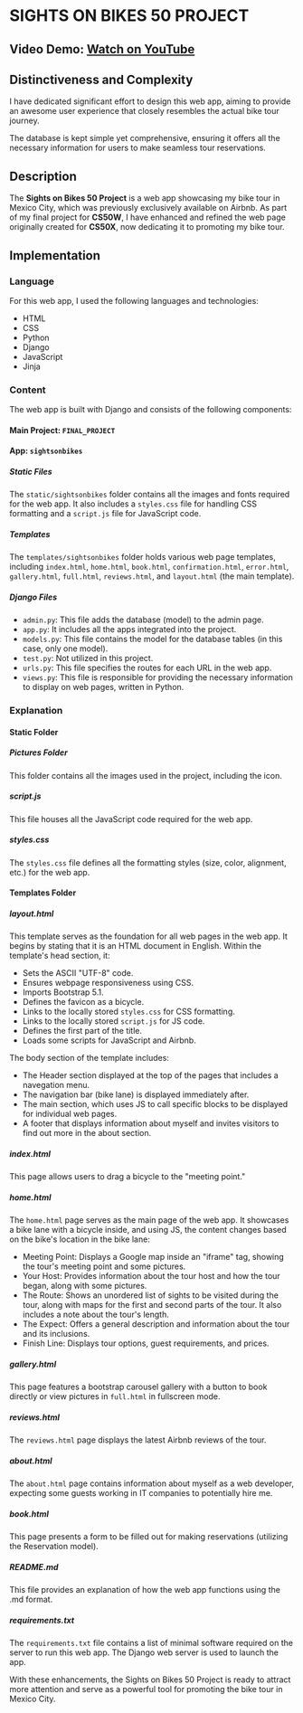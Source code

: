 # SIGHTS ON BIKES 50 PROJECT

## Video Demo: [Watch on YouTube](https://www.youtube.com/watch?v=Ifd7DZfp3YE)

## Distinctiveness and Complexity

I have dedicated significant effort to design this web app, aiming to provide an awesome user experience that closely resembles the actual bike tour journey.

The database is kept simple yet comprehensive, ensuring it offers all the necessary information for users to make seamless tour reservations.

## Description

The **Sights on Bikes 50 Project** is a web app showcasing my bike tour in Mexico City, which was previously exclusively available on Airbnb. As part of my final project for **CS50W**, I have enhanced and refined the web page originally created for **CS50X**, now dedicating it to promoting my bike tour.

## Implementation

### Language

For this web app, I used the following languages and technologies:

- HTML
- CSS
- Python
- Django
- JavaScript
- Jinja

### Content

The web app is built with Django and consists of the following components:

#### Main Project: `FINAL_PROJECT`

#### App: `sightsonbikes`

##### Static Files

The `static/sightsonbikes` folder contains all the images and fonts required for the web app. It also includes a `styles.css` file for handling CSS formatting and a `script.js` file for JavaScript code.

##### Templates

The `templates/sightsonbikes` folder holds various web page templates, including `index.html`, `home.html`, `book.html`, `confirmation.html`, `error.html`, `gallery.html`, `full.html`, `reviews.html`, and `layout.html` (the main template).

##### Django Files

- `admin.py`: This file adds the database (model) to the admin page.
- `app.py`: It includes all the apps integrated into the project.
- `models.py`: This file contains the model for the database tables (in this case, only one model).
- `test.py`: Not utilized in this project.
- `urls.py`: This file specifies the routes for each URL in the web app.
- `views.py`: This file is responsible for providing the necessary information to display on web pages, written in Python.

### Explanation

#### Static Folder

##### Pictures Folder

This folder contains all the images used in the project, including the icon.

##### script.js

This file houses all the JavaScript code required for the web app.

##### styles.css

The `styles.css` file defines all the formatting styles (size, color, alignment, etc.) for the web app.

#### Templates Folder

##### layout.html

This template serves as the foundation for all web pages in the web app. It begins by stating that it is an HTML document in English. Within the template's head section, it:

- Sets the ASCII "UTF-8" code.
- Ensures webpage responsiveness using CSS.
- Imports Bootstrap 5.1.
- Defines the favicon as a bicycle.
- Links to the locally stored `styles.css` for CSS formatting.
- Links to the locally stored `script.js` for JS code.
- Defines the first part of the title.
- Loads some scripts for JavaScript and Airbnb.

The body section of the template includes:


- The Header section displayed at the top of the pages that includes a navegation menu.
- The navigation bar (bike lane) is displayed immediately after.
- The main section, which uses JS to call specific blocks to be displayed for individual web pages.
- A footer that displays information about myself and invites visitors to find out more in the about section.

##### index.html

This page allows users to drag a bicycle to the "meeting point."

##### home.html

The `home.html` page serves as the main page of the web app. It showcases a bike lane with a bicycle inside, and using JS, the content changes based on the bike's location in the bike lane:

- Meeting Point: Displays a Google map inside an "iframe" tag, showing the tour's meeting point and some pictures.
- Your Host: Provides information about the tour host and how the tour began, along with some pictures.
- The Route: Shows an unordered list of sights to be visited during the tour, along with maps for the first and second parts of the tour. It also includes a note about the tour's length.
- The Expect: Offers a general description and information about the tour and its inclusions.
- Finish Line: Displays tour options, guest requirements, and prices.

##### gallery.html

This page features a bootstrap carousel gallery with a button to book directly or view pictures in `full.html` in fullscreen mode.

##### reviews.html

The `reviews.html` page displays the latest Airbnb reviews of the tour.

##### about.html

The `about.html` page contains information about myself as a web developer, expecting some guests working in IT companies to potentially hire me.

##### book.html

This page presents a form to be filled out for making reservations (utilizing the Reservation model).

##### README.md

This file provides an explanation of how the web app functions using the .md format.

##### requirements.txt

The `requirements.txt` file contains a list of minimal software required on the server to run this web app. The Django web server is used to launch the app.

With these enhancements, the Sights on Bikes 50 Project is ready to attract more attention and serve as a powerful tool for promoting the bike tour in Mexico City.
